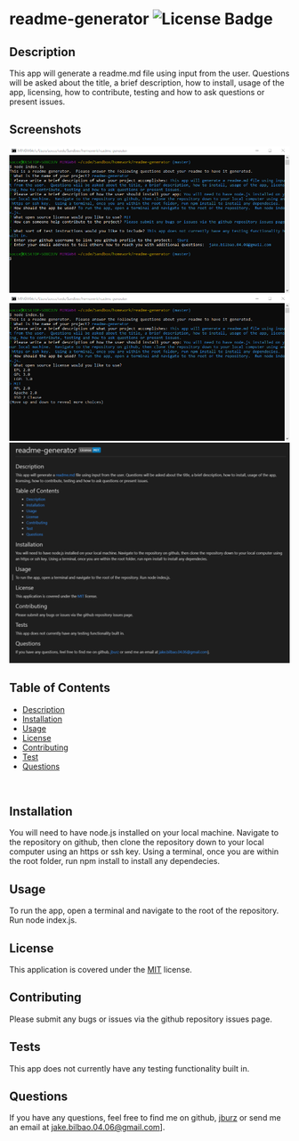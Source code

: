 # readme-generator   ![License Badge](https://img.shields.io/badge/License-MIT-blue)
## Description  
This app will generate a readme.md file using input from the user.  Questions will be asked about the title, a brief description, how to install, usage of the app, licensing, how to contribute, testing and how to ask questions or present issues.
<br>

## Screenshots

![All prompts showing functionality of app](./assets/allPrompts.png)
![Showing list functionality](./assets/licenseList.png)
![Finished readme sample](./assets/readmeSample.png)


## Table of Contents
  * [Description](#Description)
  * [Installation](#Installation)
  * [Usage](#Usage)
  * [License](#License)
  * [Contributing](#Contributing)
  * [Test](#Tests)
  * [Questions](#Questions)
<br>

## Installation
You will need to have node.js installed on your local machine.  Navigate to the repository on github, then clone the repository down to your local computer using an https or ssh key.  Using a terminal, once you are within the root folder, run npm install to install any dependecies.
<br>

## Usage
To run the app, open a terminal and navigate to the root of the repository.  Run node index.js.
<br>

## License
This application is covered under the [MIT](https://www.opensource.org/licenses) license.
<br>

## Contributing
Please submit any bugs or issues via the github repository issues page. 
<br>

## Tests
This app does not currently have any testing functionality built in.
<br>

## Questions
If you have any questions, feel free to find me on github, [jburz](https://www.github.com/jburz) or send me an email at jake.bilbao.04.06@gmail.com].
  